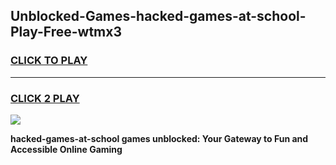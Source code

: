 
## Unblocked-Games-hacked-games-at-school-Play-Free-wtmx3
<h3>
<a href="https://premium76.site?title=hacked-games-at-school&ref=18A">CLICK TO PLAY</a></h3>
<hr>

<h3>
<a href="https://premium76.site?title=hacked-games-at-school&ref=18A">CLICK 2 PLAY</a>
  
</h3>

<a href="https://premium76.site?title=hacked-games-at-school&ref=18A"><img src="https://clearcache.store/games.png"></a>


**hacked-games-at-school games unblocked: Your Gateway to Fun and Accessible Online Gaming**
